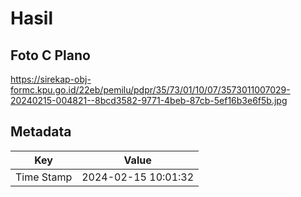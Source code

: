 # Hasil

## Foto C Plano

https://sirekap-obj-formc.kpu.go.id/22eb/pemilu/pdpr/35/73/01/10/07/3573011007029-20240215-004821--8bcd3582-9771-4beb-87cb-5ef16b3e6f5b.jpg


## Metadata

| Key        | Value               |
| ---------- | ------------------- |
| Time Stamp | 2024-02-15 10:01:32 |




